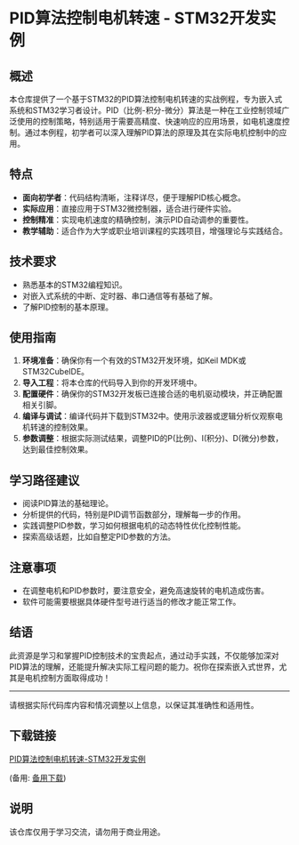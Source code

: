 # PID算法控制电机转速 - STM32开发实例

## 概述

本仓库提供了一个基于STM32的PID算法控制电机转速的实战例程，专为嵌入式系统和STM32学习者设计。PID（比例-积分-微分）算法是一种在工业控制领域广泛使用的控制策略，特别适用于需要高精度、快速响应的应用场景，如电机速度控制。通过本例程，初学者可以深入理解PID算法的原理及其在实际电机控制中的应用。

## 特点

- **面向初学者**：代码结构清晰，注释详尽，便于理解PID核心概念。
- **实际应用**：直接应用于STM32微控制器，适合进行硬件实验。
- **控制精准**：实现电机速度的精确控制，演示PID自动调参的重要性。
- **教学辅助**：适合作为大学或职业培训课程的实践项目，增强理论与实践结合。

## 技术要求

- 熟悉基本的STM32编程知识。
- 对嵌入式系统的中断、定时器、串口通信等有基础了解。
- 了解PID控制的基本原理。

## 使用指南

1. **环境准备**：确保你有一个有效的STM32开发环境，如Keil MDK或STM32CubeIDE。
2. **导入工程**：将本仓库的代码导入到你的开发环境中。
3. **配置硬件**：确保你的STM32开发板已连接合适的电机驱动模块，并正确配置相关引脚。
4. **编译与调试**：编译代码并下载到STM32中。使用示波器或逻辑分析仪观察电机转速的控制效果。
5. **参数调整**：根据实际测试结果，调整PID的P(比例)、I(积分)、D(微分)参数，达到最佳控制效果。

## 学习路径建议

- 阅读PID算法的基础理论。
- 分析提供的代码，特别是PID调节函数部分，理解每一步的作用。
- 实践调整PID参数，学习如何根据电机的动态特性优化控制性能。
- 探索高级话题，比如自整定PID参数的方法。

## 注意事项

- 在调整电机和PID参数时，要注意安全，避免高速旋转的电机造成伤害。
- 软件可能需要根据具体硬件型号进行适当的修改才能正常工作。

## 结语

此资源是学习和掌握PID控制技术的宝贵起点，通过动手实践，不仅能够加深对PID算法的理解，还能提升解决实际工程问题的能力。祝你在探索嵌入式世界，尤其是电机控制方面取得成功！

---

请根据实际代码库内容和情况调整以上信息，以保证其准确性和适用性。

## 下载链接
[PID算法控制电机转速-STM32开发实例](https://pan.quark.cn/s/951a2560d31d) 

(备用: [备用下载](https://pan.baidu.com/s/1AB69Yav_AzIjyqD35jqJmg?pwd=1234))

## 说明

该仓库仅用于学习交流，请勿用于商业用途。

